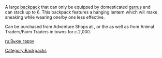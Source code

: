 A large [backpack](Backpacks.md "wikilink") that can only be equipped by
domesticated [garrus](Garru.md "wikilink") and can stack [](Trade_Goods.md) up to 6. This backpack features a hanging
lantern which will make sneaking while wearing one/by one less
effective.

Can be purchased from Adventure Shops at [](World's_End.md), or the [](02%20-%20Projects%20&%20Wikis/Kenshi/Kenshi%20Wiki/Kenshi%20Wiki%20Template/Shek_Kingdom.md) as well as from Animal Traders/Farm
Traders in towns for c.2,000.

[ru:Вьюк гарру](ru:Вьюк_гарру "wikilink")

[Category:Backpacks](Category:Backpacks "wikilink")